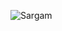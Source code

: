 ![Sargam](https://github.com/Sanket2004/sargam/assets/99745967/f017d352-bc1d-49f5-894d-beea46b1672c)
